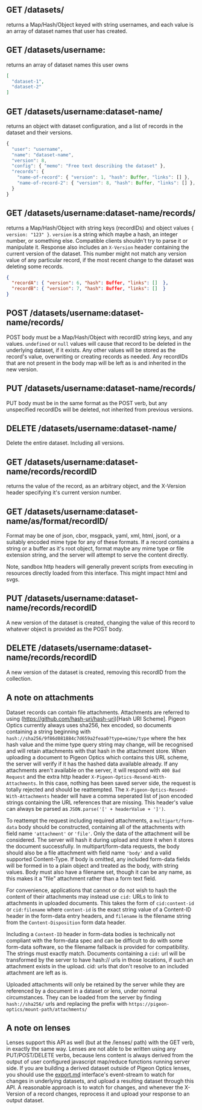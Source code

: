 ## GET /datasets/

returns a Map/Hash/Object keyed with string usernames, and each value is an array of dataset names that user has created.

## GET /datasets/username:

returns an array of dataset names this user owns

```json
[
  "dataset-1",
  "dataset-2"
]
```

## GET /datasets/username:dataset-name/

returns an object with dataset configuration, and a list of records in the dataset and their versions.

```js
{
  "user": "username",
  "name": "dataset-name",
  "version": 8,
  "config": { "memo": "Free text describing the dataset" },
  "records": {
    "name-of-record": { "version": 1, "hash": Buffer, "links": [] },
    "name-of-record-2": { "version": 8, "hash": Buffer, "links": [] },
  }
}
```

## GET /datasets/username:dataset-name/records/

returns a Map/Hash/Object with string keys (recordIDs) and object values `{ version: "123" }`. `version` is a string which maybe a hash, an integer number, or something else. Compatible clients shouldn't try to parse it or manipulate it. Response also includes an `X-Version` header containing the current version of the dataset. This number might not match any version value of any particular record, if the most recent change to the dataset was deleting some records.

```json
{
  "recordA": { "version": 6, "hash": Buffer, "links": []  },
  "recordB": { "version": 7, "hash": Buffer, "links": []  }
}
```

## POST /datasets/username:dataset-name/records/

POST body must be a Map/Hash/Object with recordID string keys, and any values. `undefined` or `null` values will cause that record to be deleted in the underlying dataset, if it exists. Any other values will be stored as the record's value, overwriting or creating records as needed. Any recordIDs that are not present in the body map will be left as is and inherited in the new version.

## PUT /datasets/username:dataset-name/records/

PUT body must be in the same format as the POST verb, but any unspecified recordIDs will be deleted, not inherited from previous versions.

## DELETE /datasets/username:dataset-name/

Delete the entire dataset. Including all versions.

## GET /datasets/username:dataset-name/records/recordID

returns the value of the record, as an arbitrary object, and the X-Version header specifying it's current version number.

## GET /datasets/username:dataset-name/as/format/recordID/

Format may be one of json, cbor, msgpack, yaml, xml, html, jsonl, or a suitably encoded mime type for any of these formats. If a record contains a string or a buffer as it's root object, format maybe any mime type or file extension string, and the server will attempt to serve the content directly.

Note, sandbox http headers will generally prevent scripts from executing in resources directly loaded from this interface. This might impact html and svgs.

## PUT /datasets/username:dataset-name/records/recordID

A new version of the dataset is created, changing the value of this record to whatever object is provided as the POST body.

## DELETE /datasets/username:dataset-name/records/recordID

A new version of the dataset is created, removing this recordID from the collection.

## A note on attachments

Dataset records can contain file attachments. Attachments are referred to using (https://github.com/hash-uri/hash-uri)[Hash URI Scheme]. Pigeon Optics currently always uses sha256, hex encoded, so documents containing a string beginning with `hash://sha256/9f86d081884c7d659a2feaa0?type=mime/type` where the hex hash value and the mime type query string may change, will be recognised and will retain attachments with that hash in the attachment store. When uploading a document to Pigeon Optics which contains this URL scheme, the server will verify if it has the hashed data available already. If any attachments aren't available on the server, it will respond with `400 Bad Request` and the extra http header `X-Pigeon-Optics-Resend-With-Attachments`. In this case, nothing has been saved server side, the request is totally rejected and should be reattempted. The `X-Pigeon-Optics-Resend-With-Attachments` header will have a comma seperated list of json encoded strings containing the URL references that are missing. This header's value can always be parsed as `JSON.parse('[' + headerValue + ']')`.

To reattempt the request including required attachments, a `multipart/form-data` body should be constructed, containing all of the attachments with field name `'attachment'` or `'file'`. Only the data of the attachment will be considered. The server will hash it during upload and store it when it stores the document successfully. In multipart/form-data requests, the body should also be a file attachment with field name `'body'` and a valid supported Content-Type. If body is omitted, any included form-data fields will be formed in to a plain object and treated as the body, with string values. Body must also have a filename set, though it can be any name, as this makes it a "file" attachment rather than a form text field.

For convenience, applications that cannot or do not wish to hash the content of their attachments may instead use `cid:` URLs to link to attachments in uploaded documents. This takes the form of `cid:content-id` or `cid:filename` where `content-id` is the exact string value of a Content-ID header in the form-data entry headers, and `filename` is the filename string from the `Content-Disposition` form data header.

Including a `Content-ID` header in form-data bodies is technically not compliant with the form-data spec and can be difficult to do with some form-data software, so the filename fallback is provided for compatibility. The strings must exactly match. Documents containing a `cid:` url will be transformed by the server to have hash:// urls in those locations, if such an attachment exists in the upload. cid: urls that don't resolve to an included attachment are left as is.

Uploaded attachments will only be retained by the server while they are referenced by a document in a dataset or lens, under normal circumstances. They can be loaded from the server by finding `hash://sha256/` urls and replacing the prefix with `https://pigeon-optics/mount-path/attachments/`

## A note on lenses

Lenses support this API as well (but at the /lenses/ path) with the GET verb, in exactly the same way. Lenses are not able to be written using any PUT/POST/DELETE verbs, because lens content is always derived from the output of user configured javascript map/reduce functions running server side. If you are building a derived dataset outside of Pigeon Optics lenses, you should use the [export.md](export.md) interface's event-stream to watch for changes in underlying datasets, and upload a resulting dataset through this API. A reasonable approach is to watch for changes, and whenever the X-Version of a record changes, reprocess it and upload your response to an output dataset.